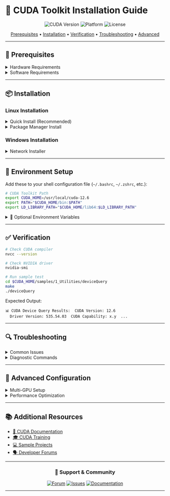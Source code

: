 # 🚀 CUDA Toolkit Installation Guide

<div align="center">
  <img src="https://img.shields.io/badge/CUDA-12.6-brightgreen?style=for-the-badge" alt="CUDA Version">
  <img src="https://img.shields.io/badge/Platform-Linux%20|%20Windows-blue?style=for-the-badge" alt="Platform">
  <img src="https://img.shields.io/badge/License-MIT-yellowgreen?style=for-the-badge" alt="License">
</div>

<p align="center">
  <a href="#prerequisites">Prerequisites</a> •  <a href="#installation">Installation</a> •
  <a href="#verification">Verification</a> •
  <a href="#troubleshooting">Troubleshooting</a> •
  <a href="#advanced-configuration">Advanced</a>
</p>

---

## 🎯 Prerequisites

<details><summary>Hardware Requirements</summary>

| Component     | Minimum          | Recommended         |
|---------------|------------------|---------------------|
| GPU           | NVIDIA Kepler+   | NVIDIA Ampere/Hopper |
| RAM           | 4GB              | 16GB+               |
| Disk Space    | 2.5GB            | 10GB                |
| CPU           | x86_64           | Multi-core x86_64   |

</details>

<details>
<summary>Software Requirements</summary>

```mermaid
graph LR
    A[Operating System] --> B[Linux/Windows]
    B --> C[Compatible Driver]
    C --> D[Development Tools]
```

- 🖥️ **Operating System**
  - Linux: Kernel 3.10+
  - Windows: 10/11
- 🔧 **Development Tools**
  - GCC 7+ (Linux)  
  - MSVC 2019+ (Windows)
- 🎮 **NVIDIA Driver**: 525.0.0+

</details>

---

## 📦 Installation

### Linux Installation

<details>
<summary>Quick Install (Recommended)</summary>

```bash
# Download CUDA Toolkit
wget https://developer.download.nvidia.com/compute/cuda/12.6.0/local_installers/cuda_12.6.0_535.54.03_linux.run

# Install
sudo sh cuda_12.6.0_535.54.03_linux.run
```
</details>

<details>
<summary>Package Manager Install</summary>

```bash
# For Ubuntu/Debian
sudo apt-key adv --fetch-keys https://developer.download.nvidia.com/compute/cuda/repos/ubuntu2204/x86_64/3bf863cc.pub
sudo add-apt-repository "deb https://developer.download.nvidia.com/compute/cuda/repos/ubuntu2204/x86_64/ /"
sudo apt update
sudo apt install cuda-toolkit-12-6
```
</details>

### Windows Installation

<details>
<summary>Network Installer</summary>

1. Download the [CUDA Network Installer](https://developer.nvidia.com/cuda-downloads)
2. Run the installer
3. Follow the wizard 🧙‍♂️
</details>

---

## 🔧 Environment Setup

Add these to your shell configuration file (`~/.bashrc`, `~/.zshrc`, etc.):

```bash
# CUDA Toolkit Path
export CUDA_HOME=/usr/local/cuda-12.6
export PATH="$CUDA_HOME/bin:$PATH"
export LD_LIBRARY_PATH="$CUDA_HOME/lib64:$LD_LIBRARY_PATH"
```

<details><summary>📝 Optional Environment Variables</summary>

```bash
# Optional: CUDA device order
export CUDA_DEVICE_ORDER=PCI_BUS_ID

# Optional: Default device
export CUDA_VISIBLE_DEVICES=0

# Optional: CUDA cache path
export CUDA_CACHE_PATH="$HOME/.cuda-cache"
```
</details>

---

## ✅ Verification

```bash
# Check CUDA compiler
nvcc --version

# Check NVIDIA driver
nvidia-smi

# Run sample test
cd $CUDA_HOME/samples/1_Utilities/deviceQuery
make
./deviceQuery
```

Expected Output:
```
📊 CUDA Device Query Results:  CUDA Version: 12.6
  Driver Version: 535.54.03  CUDA Capability: x.y  ...
```

---

## 🔍 Troubleshooting

<details><summary>Common Issues</summary>

| Issue                        | Solution                  |
|------------------------------|---------------------------|
| `nvcc: command not found`     | Check PATH variable       |
| Driver version mismatch      | Update NVIDIA driver      |
| Installation fails            | Check system requirements |
| CUDA not found                | Verify environment variables |

</details>

<details><summary>Diagnostic Commands</summary>

```bash
# Check CUDA installation
ls -l /usr/local/cuda

# Check driver status
systemctl status nvidia-driver

# Check GPU detection
lspci | grep -i nvidia
```
</details>

---

## 🚀 Advanced Configuration

<details>
<summary>Multi-GPU Setup</summary>

```bash
# List all GPUs
nvidia-smi -L

# Set specific GPUs
export CUDA_VISIBLE_DEVICES=0,1

# Check GPU utilization
nvidia-smi -l 1
```
</details>

<details>
<summary>Performance Optimization</summary>

- Enable persistence mode

```bash
sudo nvidia-smi -pm 1
```

- Set GPU clock speeds

```bash
sudo nvidia-smi -ac 5001,1590
```
</details>

---

## 📚 Additional Resources

- [📖 CUDA Documentation](https://docs.nvidia.com/cuda/)
- [🎓 CUDA Training](https://developer.nvidia.com/cuda-training)
- [💻 Sample Projects](https://github.com/NVIDIA/cuda-samples)
- [🗣️ Developer Forums](https://forums.developer.nvidia.com/c/gpu-programming-and-driver-model/cuda/)

---

<div align="center">

### 🌟 Support & Community
[![Forum](https://img.shields.io/badge/-Forum-brightgreen?style=for-the-badge)](https://forums.developer.nvidia.com/)
[![Issues](https://img.shields.io/badge/-Issues-orange?style=for-the-badge)](https://developer.nvidia.com/cuda-toolkit-bugfix-updates)
[![Documentation](https://img.shields.io/badge/-Documentation-blue?style=for-the-badge)](https://docs.nvidia.com/cuda/)

</div>

---
